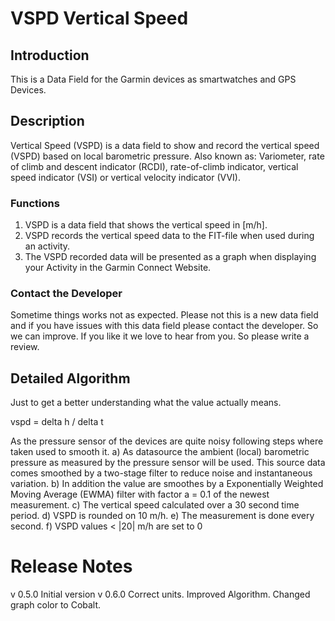 # VSPD Vertical Speed

## Introduction
This is a Data Field for the Garmin devices as smartwatches and GPS Devices.

## Description

Vertical Speed (VSPD) is a data field to show and record the vertical speed (VSPD) based on local barometric pressure.
Also known as: Variometer, rate of climb and descent indicator (RCDI), rate-of-climb indicator, vertical speed indicator (VSI) or vertical velocity indicator (VVI).

### Functions

1. VSPD is a data field that shows the vertical speed in [m/h]. 
2. VSPD records the vertical speed data to the FIT-file when used during an activity. 
3. The VSPD recorded data will be presented as a graph when displaying your Activity in the Garmin Connect Website.

### Contact the Developer

Sometime things works not as expected. Please not this is a new data field and if you have issues with this data field please contact the developer. So we can improve.
If you like it we love to hear from you. So please write a review. 


## Detailed Algorithm

Just to get a better understanding what the value actually means.

vspd = delta h / delta t 

As the pressure sensor of the devices are quite noisy following steps where taken used to smooth it.
a) As datasource the ambient (local) barometric pressure as measured by the pressure sensor will be used. This source data comes smoothed by a two-stage filter to reduce noise and instantaneous variation.
b) In addition the value are smoothes  by a Exponentially Weighted Moving Average (EWMA) filter with factor a = 0.1 of the newest measurement.
c) The vertical speed calculated over a 30 second time period.
d) VSPD is rounded on 10 m/h.
e) The measurement is done every second.
f) VSPD values < |20| m/h are set to 0


# Release Notes

v 0.5.0 Initial version
v 0.6.0 Correct units. Improved Algorithm. Changed graph color to Cobalt.